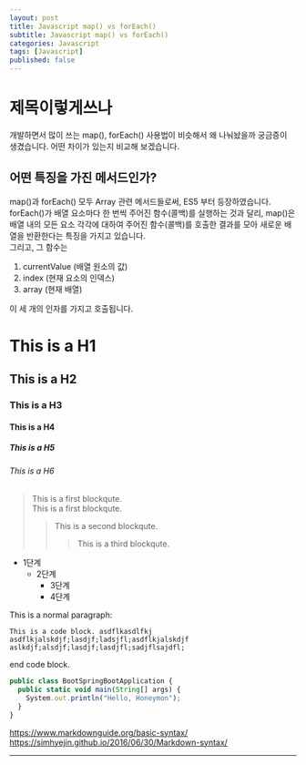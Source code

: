 ```yaml
---
layout: post
title: Javascript map() vs forEach()
subtitle: Javascript map() vs forEach()
categories: Javascript
tags: [Javascript]
published: false
---
```

제목이렇게쓰나
=
개발하면서 많이 쓰는 map(), forEach() 사용법이 비슷해서 왜 나눠놨을까 궁금증이 생겼습니다.
어떤 차이가 있는지 비교해 보겠습니다.

어떤 특징을 가진 메서드인가?
-
map()과 forEach() 모두 Array 관련 메서드들로써, ES5 부터 등장하였습니다.  
forEach()가 배열 요소마다 한 번씩 주어진 함수(콜백)를 실행하는 것과 달리, map()은 배열 내의 모든 요소 각각에 대하여 주어진 함수(콜백)를 호출한 결과를 모아 새로운 배열을 반환한다는 특징을 가지고 있습니다.  
그리고, 그 함수는  
1. currentValue (배열 원소의 값)
2. index (현재 요소의 인덱스)
3. array (현재 배열)

이 세 개의 인자를 가지고 호출됩니다.

# This is a H1
## This is a H2
### This is a H3
#### This is a H4
##### This is a H5
###### This is a H6

> This is a first blockqute.  
> This is a first blockqute.
>> This is a second blockqute.
>>> This is a third blockqute.

- 1단계
    - 2단계
        - 3단계 
        - 4단계

This is a normal paragraph:

    This is a code block. asdflkasdlfkj
    asdflkjalskdjf;lasdjf;ladsjfl;asdflkjalskdjf
    aslkdjf;alsdjf;lasdjf;lasdjfl;sadjflsajdfl;

end code block.

```javascript
public class BootSpringBootApplication {
  public static void main(String[] args) {
    System.out.println("Hello, Honeymon");
  }
}
```

https://www.markdownguide.org/basic-syntax/
https://simhyejin.github.io/2016/06/30/Markdown-syntax/

---